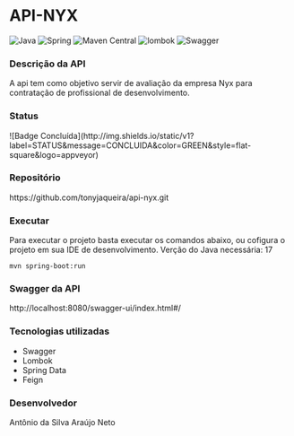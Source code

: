 <h1>API-NYX</h1>

![Java](https://img.shields.io/badge/java-version%2017-blue)
![Spring](https://img.shields.io/badge/spring-version%202.7.12-blueviolet)
![Maven Central](https://img.shields.io/badge/maven-version%203.8.1-green)
![lombok](https://img.shields.io/badge/lombok-version%201.18.24-orange)
![Swagger](https://img.shields.io/badge/swagger-version%203.0.0-orange)

<h3>Descrição da API</h3>
A api tem como objetivo servir de avaliação da empresa Nyx para contratação de profissional de desenvolvimento.

<h3>Status</h3>
![Badge Concluída](http://img.shields.io/static/v1?label=STATUS&message=CONCLUIDA&color=GREEN&style=flat-square&logo=appveyor)

<h3>Repositório</h3>
https://github.com/tonyjaqueira/api-nyx.git

<h3>Executar</h3>

Para executar o projeto basta executar os comandos abaixo, ou cofigura o projeto em sua IDE de desenvolvimento.
Verção do Java necessária: 17

```shell
mvn spring-boot:run
```

<h3>Swagger da API</h3>
http://localhost:8080/swagger-ui/index.html#/


<h3>Tecnologias utilizadas</h3>

* Swagger
* Lombok
* Spring Data
* Feign

<h3>Desenvolvedor</h3>
Antônio da Silva Araújo Neto
